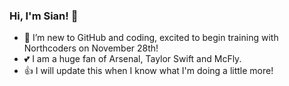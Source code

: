 ### Hi, I'm Sian! 👋
- :calendar: I’m new to GitHub and coding, excited to begin training with Northcoders on November 28th!
- :two_hearts: I am a huge fan of Arsenal, Taylor Swift and McFly.
- :thumbsup: I will update this when I know what I'm doing a little more!


<!--
**siandaniel/siandaniel** is a ✨ _special_ ✨ repository because its `README.md` (this file) appears on your GitHub profile.

Here are some ideas to get you started:

- 🔭 I’m currently working on ...
- 🌱 I’m currently learning ...
- 👯 I’m looking to collaborate on ...
- 🤔 I’m looking for help with ...
- 💬 Ask me about ...
- 📫 How to reach me: ...
- 😄 Pronouns: ...
- ⚡ Fun fact: ...

